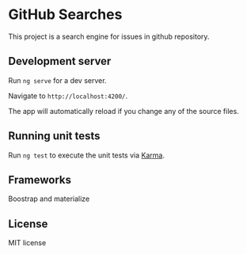 # GitHub Searches 

This project is a search engine for issues in github repository.

## Development server

Run `ng serve` for a dev server. 

Navigate to `http://localhost:4200/`. 

The app will automatically reload if you change any of the source files.

## Running unit tests

Run `ng test` to execute the unit tests via [Karma](https://karma-runner.github.io).
 
## Frameworks

Boostrap and materialize


## License

MIT license 
